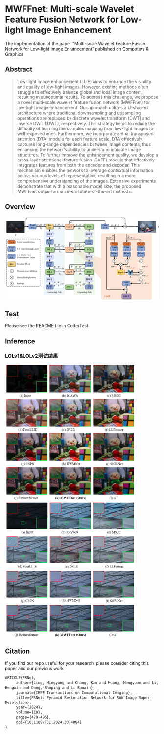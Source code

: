 # MWFFnet: Multi-scale Wavelet Feature Fusion Network for Low-light Image Enhancement
The implementation of the paper "Multi-scale Wavelet Feature Fusion Network for Low-light Image Enhancement" published on Computers & Graphics
## Abstract ##
>Low-light image enhancement (LLIE) aims to enhance the visibility and quality of low-light images. However, existing methods often struggle to effectively balance global and local image content, resulting in suboptimal results. To address this challenge, we propose a novel multi-scale wavelet feature fusion network (MWFFnet) for low-light image enhancement. Our approach utilizes a U-shaped architecture where traditional downsampling and upsampling operations are replaced by discrete wavelet transform (DWT) and inverse DWT (IDWT), respectively. This strategy helps to reduce the difficulty of learning the complex mapping from low-light images to well-exposed ones. Furthermore, we incorporate a dual transposed attention (DTA) module for each feature scale. DTA effectively captures long-range dependencies between image contents, thus
enhancing the network’s ability to understand intricate image structures. To further improve the enhancement quality, we develop a cross-layer attentional feature fusion (CAFF) module that effectively integrates features from both the encoder and decoder. This mechanism enables the network to leverage contextual information across various levels of representation, resulting in a more comprehensive understanding of the images. Extensive experiments demonstrate that with a reasonable model size, the proposed MWFFnet outperforms several state-of-the-art methods.
## Overview ##
<img src="https://github.com/ShuchengXia/MWFFnet/blob/main/images/overall.png">

## Test ##
Please see the README file in Code/Test 

## Inference ##
### LOLv1&LOLv2测试结果 ###
<img src="https://github.com/ShuchengXia/MWFFnet/blob/main/images/test_LOLv1.png" width="426" height="442"><img src="https://github.com/ShuchengXia/MWFFnet/blob/main/images/test_LOLv2.png" width="426" height="442">

## Citation ##
If you find our repo useful for your research, please consider citing this paper and our previous work
```
ARTICLE{PRNet,
     author={Ling, Mingyang and Chang, Kan and Huang, Mengyuan and Li, Hengxin and Dang, Shuping and Li Baoxin},
     journal={IEEE Transactions on Computational Imaging},
     title={PRNet: Pyramid Restoration Network for RAW Image Super-Resolution},
     year={2024},
     volume={10},
     pages={479-495},
     doi={10.1109/TCI.2024.3374084}
}
```
